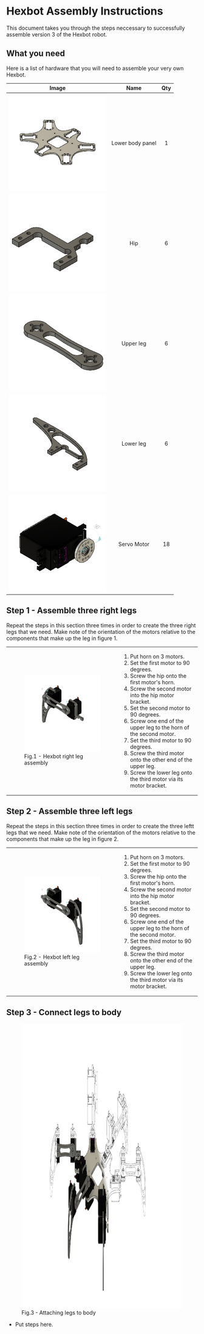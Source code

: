 # Hexbot Assembly Instructions

This document takes you through the steps neccessary to successfully assemble version 3 of the Hexbot robot.

## What you need

Here is a list of hardware that you will need to assemble your very own Hexbot.

| Image | Name | Qty |
|:-------------------------------------------------:|:----------------:|:---:|
| ![Lower body panel](/img/newLowerBody&#32;v7.png) | Lower body panel |  1  |
| ![Hip](/img/newHip&#32;v12.png)                   | Hip              |  6  |
| ![Upper leg](/img/upperLeg&#32;v5.png)            | Upper leg        |  6  |
| ![Lower leg](/img/newLowerLeg&#32;v10.png)        | Lower leg        |  6  |
| ![Servo motor](/img/MG996R&#32;servo&#32;motor&#32;animated&#32;v4.png)        | Servo Motor        |  18  |

## Step 1 - Assemble three right legs

Repeat the steps in this section three times in order to create the three right legs that we need. Make note of the orientation of the motors relative to the components that make up the leg in figure 1.

 <table>
  <tr>
    <td align ="left"> 
        <figure>
           <img src="/img/assembledRightLeg v2.png" alt="Right Leg"> </th>
           <figcaption>Fig.1 - Hexbot right leg assembly</figcaption>
        </figure> 
    </td>
    <td align ="left">
       <ol>  
          <li>Put horn on 3 motors.</li>  
          <li>Set the first motor to 90 degrees.</li>  
          <li>Screw the hip onto the first motor's horn.</li>  
          <li>Screw the second motor into the hip motor bracket.</li>  
          <li>Set the second motor to 90 degrees.</li>  
          <li>Screw one end of the upper leg to the horn of the second motor.</li>  
          <li>Set the third motor to 90 degrees.</li>  
          <li>Screw the third motor onto the other end of the upper leg.</li>  
          <li>Screw the lower leg onto the third motor via its motor bracket.</li> 
       </ol>  
    </td>
  </tr>  
</table> 

## Step 2 - Assemble three left legs

Repeat the steps in this section three times in order to create the three leftt legs that we need. Make note of the orientation of the motors relative to the components that make up the leg in figure 2.

 <table>
  <tr>
    <td align ="left"> 
        <figure>
           <img src="/img/assembledLeftLeg v2.png" alt="Left Leg"> </th>
           <figcaption>Fig.2 - Hexbot left leg assembly</figcaption>
        </figure> 
    </td>
    <td align ="left">
       <ol>  
          <li>Put horn on 3 motors.</li>  
          <li>Set the first motor to 90 degrees.</li>  
          <li>Screw the hip onto the first motor's horn.</li>  
          <li>Screw the second motor into the hip motor bracket.</li>  
          <li>Set the second motor to 90 degrees.</li>  
          <li>Screw one end of the upper leg to the horn of the second motor.</li>  
          <li>Set the third motor to 90 degrees.</li>  
          <li>Screw the third motor onto the other end of the upper leg.</li>  
          <li>Screw the lower leg onto the third motor via its motor bracket.</li> 
       </ol>  
    </td>
  </tr>  
</table> 

## Step 3 - Connect legs to body

<figure>
   <img src="/img/hexapodFullAssembly-hybridRenderingWireframe.svg" alt="Full robot assembly" width="750" height="750"> 
   <figcaption>Fig.3 - Attaching legs to body</figcaption>
</figure> 
 
* Put steps here.
